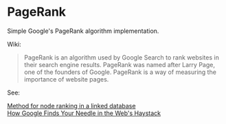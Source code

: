 PageRank
========

Simple Google's PageRank algorithm implementation.  

Wiki:
>PageRank is an algorithm used by Google Search to rank websites in their search engine results.
>PageRank was named after Larry Page, one of the founders of Google.
>PageRank is a way of measuring the importance of website pages.

See:

[Method for node ranking in a linked database](http://patft.uspto.gov/netacgi/nph-Parser?patentnumber=6,285,999)  
[How Google Finds Your Needle in the Web's Haystack ](http://www.ams.org/samplings/feature-column/fcarc-pagerank)  
  
